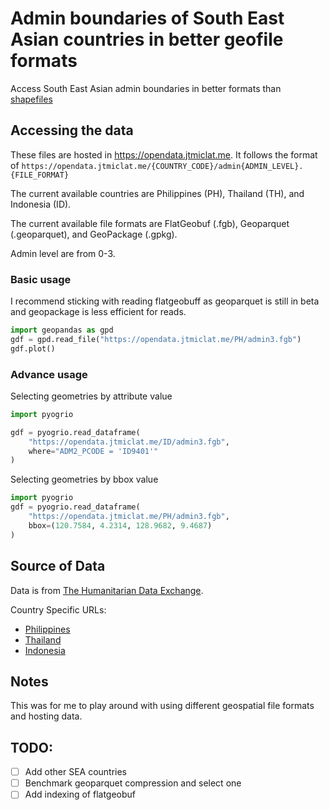 # Admin boundaries of South East Asian countries in better geofile formats

Access South East Asian admin boundaries in better formats than [shapefiles](http://switchfromshapefile.org/)

## Accessing the data

These files are hosted in https://opendata.jtmiclat.me.
It follows the format of `https://opendata.jtmiclat.me/{COUNTRY_CODE}/admin{ADMIN_LEVEL}.{FILE_FORMAT}`

The current available countries are Philippines (PH), Thailand (TH), and Indonesia (ID).

The current available file formats are FlatGeobuf (.fgb), Geoparquet (.geoparquet), and GeoPackage (.gpkg).

Admin level are from 0-3.

### Basic usage

I recommend sticking with reading flatgeobuff as geoparquet is still in beta and geopackage is less efficient for reads.

```python
import geopandas as gpd
gdf = gpd.read_file("https://opendata.jtmiclat.me/PH/admin3.fgb")
gdf.plot()
```

### Advance usage

Selecting geometries by attribute value

```python
import pyogrio

gdf = pyogrio.read_dataframe(
    "https://opendata.jtmiclat.me/ID/admin3.fgb",
    where="ADM2_PCODE = 'ID9401'"
)
```

Selecting geometries by bbox value

```python
import pyogrio
gdf = pyogrio.read_dataframe(
    "https://opendata.jtmiclat.me/PH/admin3.fgb",
    bbox=(120.7584, 4.2314, 128.9682, 9.4687)
)
```

## Source of Data

Data is from [The Humanitarian Data Exchange](https://data.humdata.org/).

Country Specific URLs:

- [Philippines](https://data.humdata.org/dataset/cod-ab-phl)
- [Thailand](https://data.humdata.org/dataset/cod-ab-tha)
- [Indonesia](https://data.humdata.org/dataset/cod-ab-ind)

## Notes

This was for me to play around with using different geospatial file formats and hosting data.

## TODO:

- [ ] Add other SEA countries
- [ ] Benchmark geoparquet compression and select one
- [ ] Add indexing of flatgeobuf

